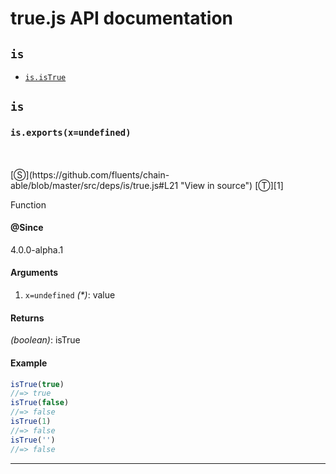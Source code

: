 # true.js API documentation

<!-- div class="toc-container" -->

<!-- div -->

## `is`
* <a href="#is-prototype-isTrue"  data-meta="exports x undefined"  data-call="exports x undefined"  data-category="Methods"  data-description="Function"  data-name="isTrue"  data-member="is"  data-all="meta exports x undefined call exports x undefined category Methods description Function name isTrue member is see notes todos klassProps" >`is.isTrue`</a>

<!-- /div -->

<!-- /div -->

<!-- div class="doc-container" -->

<!-- div -->

## `is`

<!-- div -->

<h3 id="is-prototype-isTrue" data-member="is" data-category="Methods" data-name="isTrue"><code>is.exports(x=undefined)</code></h3>
<br>
<br>
[&#x24C8;](https://github.com/fluents/chain-able/blob/master/src/deps/is/true.js#L21 "View in source") [&#x24C9;][1]

Function


#### @Since
4.0.0-alpha.1

#### Arguments
1. `x=undefined` *(&#42;)*: value

#### Returns
*(boolean)*: isTrue

#### Example
```js
isTrue(true)
//=> true
isTrue(false)
//=> false
isTrue(1)
//=> false
isTrue('')
//=> false

```
---

<!-- /div -->

<!-- /div -->

<!-- /div -->

 [1]: #is "Jump back to the TOC."
